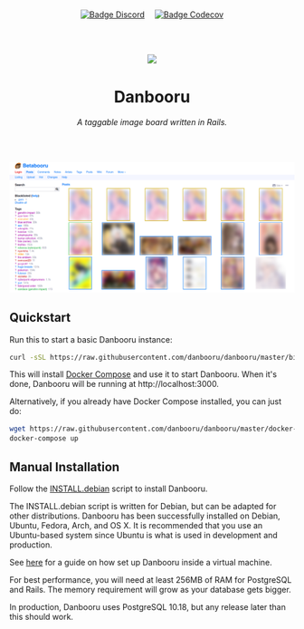 
<br>

<div align = center>

[![Badge Discord]][Discord]   
[![Badge Codecov]][Codecov]

<br>
<br>

<img
    src = 'public/favicon.svg'
    width = 120
/>

# Danbooru

*A taggable image board written in Rails.*

<br>
<br>

<img
    src = 'docs/Preview.png'
    width = 600
/>

</div>


## Quickstart

Run this to start a basic Danbooru instance:

```sh
curl -sSL https://raw.githubusercontent.com/danbooru/danbooru/master/bin/danbooru | sh
```

This will install [Docker Compose](https://docs.docker.com/compose/) and use it
to start Danbooru. When it's done, Danbooru will be running at http://localhost:3000.

Alternatively, if you already have Docker Compose installed, you can just do:

```sh
wget https://raw.githubusercontent.com/danbooru/danbooru/master/docker-compose.yaml
docker-compose up
```

## Manual Installation

Follow the [INSTALL.debian](INSTALL.debian) script to install Danbooru.

The INSTALL.debian script is written for Debian, but can be adapted for other
distributions. Danbooru has been successfully installed on Debian, Ubuntu,
Fedora, Arch, and OS X. It is recommended that you use an Ubuntu-based system
since Ubuntu is what is used in development and production.

See [here](https://github.com/danbooru/danbooru/wiki/Ubuntu-Installation-Help-Guide)
for a guide on how set up Danbooru inside a virtual machine.

For best performance, you will need at least 256MB of RAM for PostgreSQL and
Rails. The memory requirement will grow as your database gets bigger.

In production, Danbooru uses PostgreSQL 10.18, but any release later than this
should work.

<br>


<!----------------------------------------------------------------------------->

[Codecov]: https://codecov.io/gh/danbooru/danbooru
[Discord]: https://discord.gg/eSVKkUF


<!---------------------------------[ Badges ]---------------------------------->

[Badge Codecov]: https://img.shields.io/codecov/c/gh/danbooru/danbooru?logo=codecov&logoColor=white&style=for-the-badge&labelColor=F01F7A&color=be1963
[Badge Discord]: https://img.shields.io/discord/310432830138089472?label=Discord&style=for-the-badge&labelColor=6e85d2&color=5a6dac

